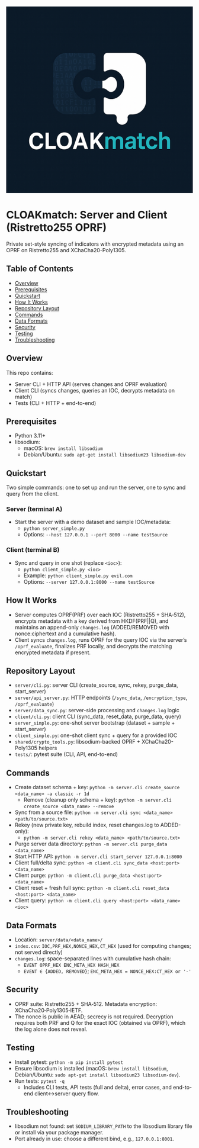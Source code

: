 <p align="center">
  <img src="CLOAKmatch.png" alt="CLOAKmatch logo" width="520" />
</p>

# CLOAKmatch: Server and Client (Ristretto255 OPRF)

Private set-style syncing of indicators with encrypted metadata using an OPRF on Ristretto255 and XChaCha20-Poly1305.

## Table of Contents
- [Overview](#overview)
- [Prerequisites](#prerequisites)
- [Quickstart](#quickstart)
- [How It Works](#how-it-works)
- [Repository Layout](#repository-layout)
- [Commands](#commands)
- [Data Formats](#data-formats)
- [Security](#security)
- [Testing](#testing)
- [Troubleshooting](#troubleshooting)

## Overview

This repo contains:
- Server CLI + HTTP API (serves changes and OPRF evaluation)
- Client CLI (syncs changes, queries an IOC, decrypts metadata on match)
- Tests (CLI + HTTP + end-to-end)

## Prerequisites

- Python 3.11+
- libsodium:
  - macOS: `brew install libsodium`
  - Debian/Ubuntu: `sudo apt-get install libsodium23 libsodium-dev`

## Quickstart

Two simple commands: one to set up and run the server, one to sync and query from the client.

### Server (terminal A)
- Start the server with a demo dataset and sample IOC/metadata:
  - `python server_simple.py`
  - Options: `--host 127.0.0.1 --port 8000 --name testSource`

### Client (terminal B)
- Sync and query in one shot (replace `<ioc>`):
  - `python client_simple.py <ioc>`
  - Example: `python client_simple.py evil.com`
  - Options: `--server 127.0.0.1:8000 --name testSource`

## How It Works
- Server computes OPRF(PRF) over each IOC (Ristretto255 + SHA‑512), encrypts metadata with a key derived from HKDF(PRF||Q), and maintains an append-only `changes.log` (ADDED/REMOVED with nonce:ciphertext and a cumulative hash).
- Client syncs `changes.log`, runs OPRF for the query IOC via the server’s `/oprf_evaluate`, finalizes PRF locally, and decrypts the matching encrypted metadata if present.

## Repository Layout
- `server/cli.py`: server CLI (create_source, sync, rekey, purge_data, start_server)
- `server/api_server.py`: HTTP endpoints (`/sync_data`, `/encryption_type`, `/oprf_evaluate`)
- `server/data_sync.py`: server-side processing and `changes.log` logic
- `client/cli.py`: client CLI (sync_data, reset_data, purge_data, query)
- `server_simple.py`: one-shot server bootstrap (dataset + sample + start_server)
- `client_simple.py`: one-shot client sync + query for a provided IOC
- `shared/crypto_tools.py`: libsodium-backed OPRF + XChaCha20-Poly1305 helpers
- `tests/`: pytest suite (CLI, API, end-to-end)

## Commands
- Create dataset schema + key: `python -m server.cli create_source <data_name> -a classic -r 1d`
  - Remove (cleanup only schema + key): `python -m server.cli create_source <data_name> --remove`
- Sync from a source file: `python -m server.cli sync <data_name> <path/to/source.txt>`
- Rekey (new private key, rebuild index, reset changes.log to ADDED-only):
  - `python -m server.cli rekey <data_name> <path/to/source.txt>`
- Purge server data directory: `python -m server.cli purge_data <data_name>`
- Start HTTP API: `python -m server.cli start_server 127.0.0.1:8000`
- Client full/delta sync: `python -m client.cli sync_data <host:port> <data_name>`
- Client purge: `python -m client.cli purge_data <host:port> <data_name>`
- Client reset + fresh full sync: `python -m client.cli reset_data <host:port> <data_name>`
- Client query: `python -m client.cli query <host:port> <data_name> <ioc>`

## Data Formats
- Location: `server/data/<data_name>/`
- `index.csv`: `IOC,PRF_HEX,NONCE_HEX,CT_HEX` (used for computing changes; not served directly)
- `changes.log`: space-separated lines with cumulative hash chain:
  - `EVENT OPRF_HEX ENC_META_HEX HASH_HEX`
  - `EVENT ∈ {ADDED, REMOVED}`; `ENC_META_HEX = NONCE_HEX:CT_HEX or '-'`

## Security
- OPRF suite: Ristretto255 + SHA‑512. Metadata encryption: XChaCha20‑Poly1305‑IETF.
- The nonce is public in AEAD; secrecy is not required. Decryption requires both PRF and Q for the exact IOC (obtained via OPRF), which the log alone does not reveal.

## Testing
- Install pytest: `python -m pip install pytest`
- Ensure libsodium is installed (macOS: `brew install libsodium`, Debian/Ubuntu: `sudo apt-get install libsodium23 libsodium-dev`).
- Run tests: `pytest -q`
  - Includes CLI tests, API tests (full and delta), error cases, and end-to-end client↔server query flow.

## Troubleshooting
- libsodium not found: set `SODIUM_LIBRARY_PATH` to the libsodium library file or install via your package manager.
- Port already in use: choose a different bind, e.g., `127.0.0.1:8001`.
